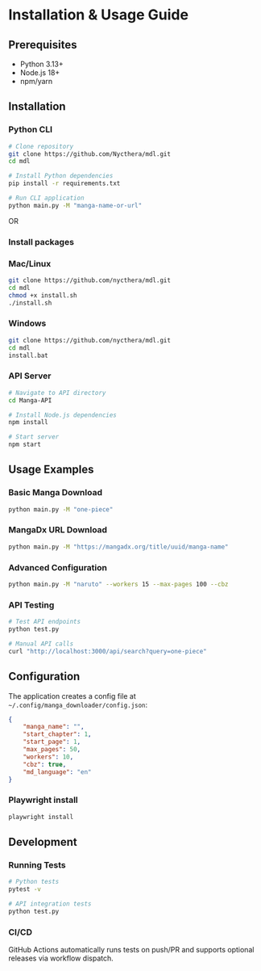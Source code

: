 # Installation & Usage Guide

## Prerequisites

- Python 3.13+
- Node.js 18+
- npm/yarn

## Installation

### Python CLI

```bash
# Clone repository
git clone https://github.com/Nycthera/mdl.git
cd mdl

# Install Python dependencies
pip install -r requirements.txt

# Run CLI application
python main.py -M "manga-name-or-url"
```

OR

### Install packages

### Mac/Linux

```bash
git clone https://github.com/nycthera/mdl.git
cd mdl
chmod +x install.sh
./install.sh
```

### Windows

```bash
git clone https://github.com/nycthera/mdl.git
cd mdl
install.bat
```

### API Server

```bash
# Navigate to API directory
cd Manga-API

# Install Node.js dependencies
npm install

# Start server
npm start
```

## Usage Examples

### Basic Manga Download

```bash
python main.py -M "one-piece"
```

### MangaDx URL Download

```bash
python main.py -M "https://mangadx.org/title/uuid/manga-name"
```

### Advanced Configuration

```bash
python main.py -M "naruto" --workers 15 --max-pages 100 --cbz
```

### API Testing

```bash
# Test API endpoints
python test.py

# Manual API calls
curl "http://localhost:3000/api/search?query=one-piece"
```

## Configuration

The application creates a config file at `~/.config/manga_downloader/config.json`:

```json
{
    "manga_name": "",
    "start_chapter": 1,
    "start_page": 1,
    "max_pages": 50,
    "workers": 10,
    "cbz": true,
    "md_language": "en"
}
```

### Playwright install

```bash
playwright install
```

## Development

### Running Tests

```bash
# Python tests
pytest -v

# API integration tests
python test.py
```

### CI/CD

GitHub Actions automatically runs tests on push/PR and supports optional releases via workflow dispatch.
